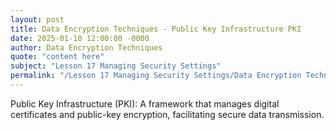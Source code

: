 ```yaml
---
layout: post
title: Data Encryption Techniques - Public Key Infrastructure PKI
date: 2025-01-10 12:00:00 -0000
author: Data Encryption Techniques
quote: "content here"
subject: "Lesson 17 Managing Security Settings"
permalink: "/Lesson 17 Managing Security Settings/Data Encryption Techniques/Data Encryption Techniques - Public Key Infrastructure PKI"
---
```


Public Key Infrastructure (PKI): A framework that manages digital certificates and public-key encryption, facilitating secure data transmission.
